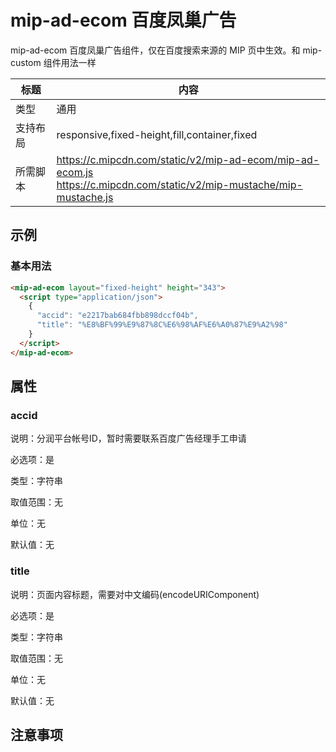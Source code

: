 # mip-ad-ecom 百度凤巢广告

mip-ad-ecom 百度凤巢广告组件，仅在百度搜索来源的 MIP 页中生效。和 mip-custom 组件用法一样

标题|内容
----|----
类型|通用
支持布局|responsive,fixed-height,fill,container,fixed
所需脚本|https://c.mipcdn.com/static/v2/mip-ad-ecom/mip-ad-ecom.js<br>https://c.mipcdn.com/static/v2/mip-mustache/mip-mustache.js

## 示例

### 基本用法

```html
<mip-ad-ecom layout="fixed-height" height="343">
  <script type="application/json">
    {
      "accid": "e2217bab684fbb898dccf04b",
      "title": "%E8%BF%99%E9%87%8C%E6%98%AF%E6%A0%87%E9%A2%98"
    }
  </script>
</mip-ad-ecom>
```

## 属性

### accid

说明：分润平台帐号ID，暂时需要联系百度广告经理手工申请

必选项：是

类型：字符串

取值范围：无

单位：无

默认值：无

### title

说明：页面内容标题，需要对中文编码(encodeURIComponent)

必选项：是

类型：字符串

取值范围：无

单位：无

默认值：无

## 注意事项
